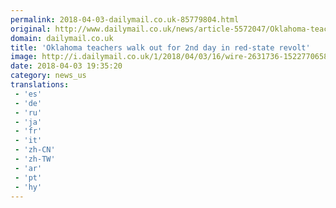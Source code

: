 ```yaml
---
permalink: 2018-04-03-dailymail.co.uk-85779804.html
original: http://www.dailymail.co.uk/news/article-5572047/Oklahoma-teachers-walk-2nd-day-red-state-revolt.html?ITO=1490&ns_mchannel=rss&ns_campaign=1490
domain: dailymail.co.uk
title: 'Oklahoma teachers walk out for 2nd day in red-state revolt'
image: http://i.dailymail.co.uk/1/2018/04/03/16/wire-2631736-1522770658-842_636x382.jpg
date: 2018-04-03 19:35:20
category: news_us
translations: 
 - 'es'
 - 'de'
 - 'ru'
 - 'ja'
 - 'fr'
 - 'it'
 - 'zh-CN'
 - 'zh-TW'
 - 'ar'
 - 'pt'
 - 'hy'
---
```



